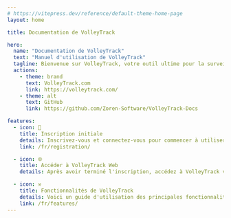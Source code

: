 ```yaml
---
# https://vitepress.dev/reference/default-theme-home-page
layout: home

title: Documentation de VolleyTrack

hero:
  name: "Documentation de VolleyTrack"
  text: "Manuel d'utilisation de VolleyTrack"
  tagline: Bienvenue sur VolleyTrack, votre outil ultime pour la surveillance et la gestion des statistiques de volley-ball. Ce manuel vous guidera dans l'utilisation des principales fonctionnalités de l'outil.
  actions:
    - theme: brand
      text: VolleyTrack.com
      link: https://volleytrack.com/
    - theme: alt
      text: GitHub
      link: https://github.com/Zoren-Software/VolleyTrack-Docs

features:
  - icon: 📝
    title: Inscription initiale
    details: Inscrivez-vous et connectez-vous pour commencer à utiliser VolleyTrack.
    link: /fr/registration/

  - icon: 🌐
    title: Accéder à VolleyTrack Web
    details: Après avoir terminé l'inscription, accédez à VolleyTrack via votre navigateur.

  - icon: ⚒️
    title: Fonctionnalités de VolleyTrack
    details: Voici un guide d'utilisation des principales fonctionnalités de VolleyTrack.
    link: /fr/features/
---
```

